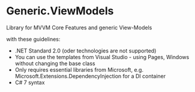# Generic.ViewModels

Library for MVVM Core Features and generic View-Models

with these guidelines:

* .NET Standard 2.0 (oder technologies are not supported)
* You can use the templates from Visual Studio - using Pages, Windows without changing the base class
* Only requires essential libraries from Microsoft, e.g. Microsoft.Extensions.DependencyInjection for a DI container
* C# 7 syntax
